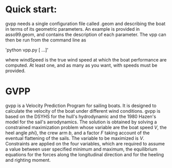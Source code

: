 # Quick start:

gvpp needs a single configuration file called <boatname>.geom and describing
the boat in terms of its geometric parameters. An example is provided in
asso99.geom, and contains the description of each parameter. The vpp can then
be run from the command line as

'python vpp.py <boatname> <windSpeed> [<windSpeed> <windSpeed> ...]'


where windSpeed is the true wind speed at which the boat performance are
computed. At least one, and as many as you want, with speeds must be provided.

# GVPP 

gvpp is a Velocity Prediction Program for sailing boats. It is designed to
calculate the velocity of the boat under different wind conditions.  gvpp is
based on the DSYHS for the hull's hydrodynamic and the 1980 Hazen's model for
the sail's aerodynamics. The solution is obtained by solving a constrained
maximization problem whose variable are the boat speed *V*, the heel angle
*phi*}, the crew arm *b*, and a factor *F* taking account of the eventual
flattening of the sails. The variable to be maximized is *V*.  Constraints are
applied on the four variables, which are required to assume a value between
user specified minimum and maximum, the equilibrium equations for the forces
along the longitudinal direction and for the heeling and righting moment.


